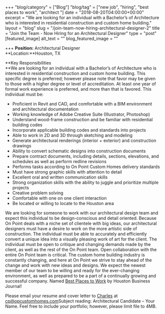 +++
"blog/category" = ["Blog"]
"blog/tag" = ["new job", "hiring", "best places to work", "architect "]
date = "2018-08-20T04:00:00+00:00"
excerpt = "We are looking for an individual with a Bachelor’s of Architecture who is interested in residential construction and custom home building."
layout = "blog"
slug = "/join-team-now-hiring-architectural-designer-2"
title = "Join the Team - Now Hiring for an Architectural Designer"
type = "post"
[featured_image]
alt_text = ""
blog_featured_image = ""

+++
**Position:** Architectural Designer  
**Location:**Houston, TX

**Key Responsibilities  
**We are looking for an individual with a Bachelor’s of Architecture who is interested in residential construction and custom home building. This specific degree is preferred; however please note that favor may be given to those with a higher degree or level of accreditation. At least one year of formal work experience is preferred, and more than that is favored. This individual must be:

* Proficient in Revit and CAD, and comfortable with a BIM environment and architectural documentation
* Working knowledge of Adobe Creative Suite (Illustrator, Photoshop)
* Understand wood-frame construction and be familiar with residential building codes
* Incorporate applicable building codes and standards into projects
* Able to work in 2D and 3D through sketching and modeling
* Generate architectural renderings (interior + exterior) and construction drawings
* Ability to convert schematic designs into construction documents
* Prepare contract documents, including details, sections, elevations, and schedules as well as perform redline revisions
* Performs tasks according to On Point Custom Homes delivery standards
* Must have strong graphic skills with attention to detail
* Excellent oral and written communication skills
* Strong organization skills with the ability to juggle and prioritize multiple projects
* Creative problem solving
* Comfortable with one on one client interaction
* Be located or willing to locate to the Houston area

We are looking for someone to work with our architectural design team and expect this individual to be design-conscious and detail oriented. Because On Point deals with a niche set of clientele with big ideas, our architectural designers must have a desire to work on the more artistic side of construction. The individual must be able to accurately and efficiently convert a unique idea into a visually pleasing work of art for the client. The individual must be open to critique and changing demands made by the client, as well as the rest of the On Point team. Open collaboration with the entire On Point team is critical. The custom home building industry is constantly changing, and here at On Point we strive to stay ahead of the change and work with new ideas and designs. We expect the newest member of our team to be willing and ready for the ever-changing environment, as well as prepared to be a part of a continually growing and successful company. Named [Best Places to Work](https://onpointcustomhomes.com/about-us/recognition/) by Houston Business Journal!

Please email your resume and cover letter to [Charles](https://onpointcustomhomes.com/personnel/charles-pelini-aia/) at [cp@opcustomhomes.com](mailto:cp@opcustomhomes.com)Subject reading: Architectural Candidate – Your Name. Feel free to include your portfolio; however, please limit file to 4MB.